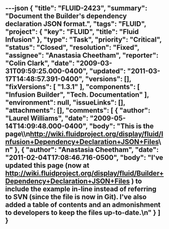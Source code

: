 ---json
{
  "title": "FLUID-2423",
  "summary": "Document the Builder's dependency declaration JSON format.",
  "tags": "FLUID",
  "project": {
    "key": "FLUID",
    "title": "Fluid Infusion"
  },
  "type": "Task",
  "priority": "Critical",
  "status": "Closed",
  "resolution": "Fixed",
  "assignee": "Anastasia Cheetham",
  "reporter": "Colin Clark",
  "date": "2009-03-31T09:59:25.000-0400",
  "updated": "2011-03-17T14:48:57.391-0400",
  "versions": [],
  "fixVersions": [
    "1.3.1"
  ],
  "components": [
    "Infusion Builder",
    "Tech. Documentation"
  ],
  "environment": null,
  "issueLinks": [],
  "attachments": [],
  "comments": [
    {
      "author": "Laurel Williams",
      "date": "2009-05-14T14:09:48.000-0400",
      "body": "This is the page\\\n<http://wiki.fluidproject.org/display/fluid/Infusion+Dependency+Declaration+JSON+Files>\n"
    },
    {
      "author": "Anastasia Cheetham",
      "date": "2011-02-04T17:08:46.716-0500",
      "body": "I've updated this page (now at <http://wiki.fluidproject.org/display/fluid/Builder+Dependency+Declaration+JSON+Files> ) to include the example in-line instead of referring to SVN (since the file is now in Git). I've also added a table of contents and an admonishment to developers to keep the files up-to-date.\n"
    }
  ]
}
---

        